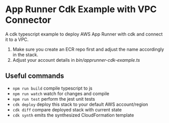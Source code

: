 # App Runner Cdk Example with VPC Connector

A cdk typescript example to deploy AWS App Runner with cdk and connect it to a VPC.

1. Make sure you create an ECR repo first and adjust the name accordingly in the stack. 
2. Adjust your account details in *bin/apprunner-cdk-example.ts*


## Useful commands

* `npm run build`   compile typescript to js
* `npm run watch`   watch for changes and compile
* `npm run test`    perform the jest unit tests
* `cdk deploy`      deploy this stack to your default AWS account/region
* `cdk diff`        compare deployed stack with current state
* `cdk synth`       emits the synthesized CloudFormation template
